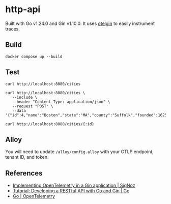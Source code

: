 # http-api

Built with Go v1.24.0 and Gin v1.10.0. It uses
 [otelgin](https://pkg.go.dev/go.opentelemetry.io/contrib/instrumentation/github.com/gin-gonic/gin/otelgin)
 to easily instrument traces.

## Build

```plaintext
docker compose up --build
```

## Test

```plaintext
curl http://localhost:8080/cities

curl http://localhost:8080/cities \
   --include \
   --header "Content-Type: application/json" \
   --request "POST" \
   --data '{"id":4,"name":"Boston","state":"MA","county":"Suffolk","founded":1625,"population":675647}'

curl http://localhost:8080/cities/{:id}
```

## Alloy

You will need to update `/alloy/config.alloy` with your OTLP endpoint, tenant ID, and token.

## References

- [Implementing OpenTelemetry in a Gin application | SigNoz](https://signoz.io/blog/opentelemetry-gin/)
- [Tutorial: Developing a RESTful API with Go and Gin | Go](https://go.dev/doc/tutorial/web-service-gin)
- [Go | OpenTelemetry](https://opentelemetry.io/docs/languages/go/)

